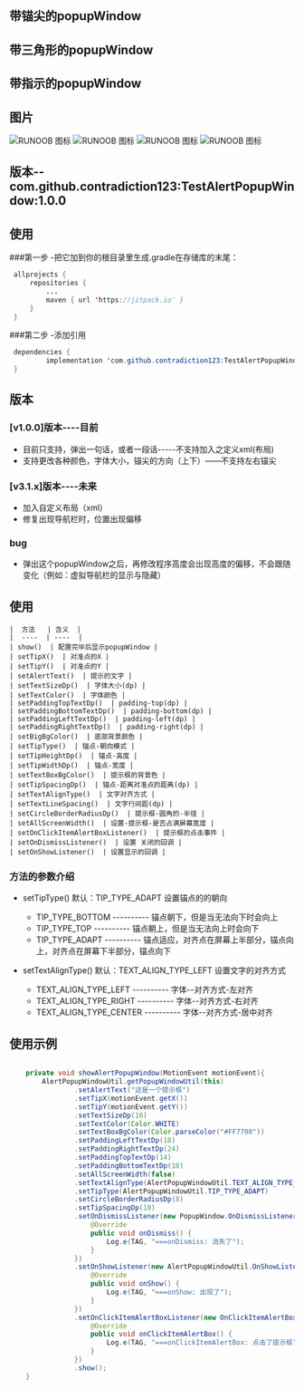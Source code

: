 
## 带锚尖的popupWindow
## 带三角形的popupWindow
## 带指示的popupWindow


## 图片
![RUNOOB 图标](https://github.com/contradiction123/TestAlertPopupWindow/tree/master/image/S01102-14085413.png)
![RUNOOB 图标](https://github.com/contradiction123/TestAlertPopupWindow/tree/master/image/S01102-14085954.png)
![RUNOOB 图标](https://github.com/contradiction123/TestAlertPopupWindow/tree/master/image/S01102-14103372.png)
![RUNOOB 图标](https://github.com/contradiction123/TestAlertPopupWindow/tree/master/image/S01102-14103918.png)



## 版本--  com.github.contradiction123:TestAlertPopupWindow:1.0.0


## 使用
###第一步
-把它加到你的根目录里生成.gradle在存储库的末尾：
   ```java
	allprojects {
		repositories {
			...
			maven { url 'https://jitpack.io' }
		}
	}
   ```

###第二步
-添加引用
   ```java
	dependencies {
	        implementation 'com.github.contradiction123:TestAlertPopupWindow:1.0.0'
	}
   ```


## 版本
### [v1.0.0]版本----目前

- 目前只支持，弹出一句话，或者一段话-----不支持加入之定义xml(布局)
- 支持更改各种颜色，字体大小，锚尖的方向（上下）——不支持左右锚尖

### [v3.1.x]版本----未来
- 加入自定义布局（xml）
- 修复出现导航栏时，位置出现偏移

### bug
- 弹出这个popupWindow之后，再修改程序高度会出现高度的偏移，不会跟随变化（例如：虚拟导航栏的显示与隐藏）


## 使用

    |  方法   | 含义  |
    |  ----  | ----  |
    | show()  | 配置完毕后显示popupWindow |
    | setTipX()  | 对准点的X |
    | setTipY()  | 对准点的Y |
    | setAlertText()  | 提示的文字 |
    | setTextSizeDp()  | 字体大小(dp) |
    | setTextColor()  | 字体颜色 |
    | setPaddingTopTextDp()  | padding-top(dp) |
    | setPaddingBottomTextDp()  | padding-bottom(dp) |
    | setPaddingLeftTextDp()  | padding-left(dp) |
    | setPaddingRightTextDp()  | padding-right(dp) |
    | setBigBgColor()  | 底部背景颜色 |
    | setTipType()  | 锚点-朝向模式 |
    | setTipHeightDp()  | 锚点-高度 |
    | setTipWidthDp()  | 锚点-宽度 |
    | setTextBoxBgColor()  | 提示框的背景色 |
    | setTipSpacingDp()  | 锚点-距离对准点的距离(dp) |
    | setTextAlignType()  | 文字对齐方式 |
    | setTextLineSpacing()  | 文字行间距(dp) |
    | setCircleBorderRadiusDp()  | 提示框-圆角的-半径 |
    | setAllScreenWidth()  | 设置-提示框-是否占满屏幕宽度 |
    | setOnClickItemAlertBoxListener()  | 提示框的点击事件 |
    | setOnDismissListener()  | 设置 关闭的回调 |
    | setOnShowListener()  | 设置显示的回调 |


### 方法的参数介绍
- setTipType()
    默认：TIP_TYPE_ADAPT
    设置锚点的的朝向
    - TIP_TYPE_BOTTOM  ---------- 锚点朝下，但是当无法向下时会向上
    - TIP_TYPE_TOP     ---------- 锚点朝上，但是当无法向上时会向下
    - TIP_TYPE_ADAPT   ---------- 锚点适应，对齐点在屏幕上半部分，锚点向上，对齐点在屏幕下半部分，锚点向下

- setTextAlignType()
    默认：TEXT_ALIGN_TYPE_LEFT
    设置文字的对齐方式
    - TEXT_ALIGN_TYPE_LEFT      ---------- 字体--对齐方式-左对齐
    - TEXT_ALIGN_TYPE_RIGHT     ---------- 字体--对齐方式-右对齐
    - TEXT_ALIGN_TYPE_CENTER    ---------- 字体--对齐方式-居中对齐


## 使用示例

   ```java

       private void showAlertPopupWindow(MotionEvent motionEvent){
           AlertPopupWindowUtil.getPopupWindowUtil(this)
                   .setAlertText("这是一个提示框")
                   .setTipX(motionEvent.getX())
                   .setTipY(motionEvent.getY())
                   .setTextSizeDp(16)
                   .setTextColor(Color.WHITE)
                   .setTextBoxBgColor(Color.parseColor("#FF7700"))
                   .setPaddingLeftTextDp(18)
                   .setPaddingRightTextDp(24)
                   .setPaddingTopTextDp(14)
                   .setPaddingBottomTextDp(18)
                   .setAllScreenWidth(false)
                   .setTextAlignType(AlertPopupWindowUtil.TEXT_ALIGN_TYPE_CENTER)
                   .setTipType(AlertPopupWindowUtil.TIP_TYPE_ADAPT)
                   .setCircleBorderRadiusDp(8)
                   .setTipSpacingDp(10)
                   .setOnDismissListener(new PopupWindow.OnDismissListener() {
                       @Override
                       public void onDismiss() {
                           Log.e(TAG, "===onDismiss: 消失了");
                       }
                   })
                   .setOnShowListener(new AlertPopupWindowUtil.OnShowListener() {
                       @Override
                       public void onShow() {
                           Log.e(TAG, "===onShow: 出现了");
                       }
                   })
                   .setOnClickItemAlertBoxListener(new OnClickItemAlertBoxListener() {
                       @Override
                       public void onClickItemAlertBox() {
                           Log.e(TAG, "===onClickItemAlertBox: 点击了提示框");
                       }
                   })
                   .show();
       }

   ```



